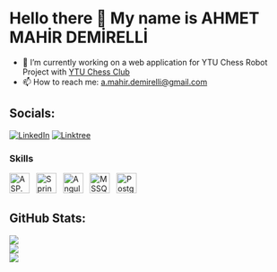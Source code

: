 Hello there 👋 My name is AHMET MAHİR DEMİRELLİ
============================

* 🔭 I’m currently working on a web application for YTU Chess Robot Project with [YTU Chess Club](https://github.com/YTU-Satranc-Kulubu)
* 📫 How to reach me: [a.mahir.demirelli@gmail.com](mailto:a.mahir.demirelli@gmail.com)

## Socials:
[![LinkedIn](https://img.shields.io/badge/LinkedIn-%230077B5.svg?logo=linkedin&logoColor=white)](https://www.linkedin.com/in/ahmet-mahir-demirelli) 
[![Linktree](https://img.shields.io/badge/Linktree-%230077B5.svg?logo=linktree&logoColor=green)](https://linktr.ee/ahmet.mahir.demirelli)

### Skills 
<p align="left">
<a href="https://dotnet.microsoft.com/en-us/apps/aspnet" target="_blank" rel="noreferrer"><img src="https://cdn.jsdelivr.net/gh/devicons/devicon/icons/dotnetcore/dotnetcore-original.svg" width="36" height="36" alt="ASP.NET Core" /></a>&nbsp;&nbsp;
<a href="https://spring.io/projects/spring-boot" target="_blank" rel="noreferrer">
<img src="https://cdn.jsdelivr.net/gh/devicons/devicon/icons/spring/spring-original.svg" width="36" height="36" alt="Spring Boot" /></a>&nbsp;&nbsp;
<a href="https://angular.io/" target="_blank" rel="noreferrer"><img src="https://cdn.jsdelivr.net/gh/devicons/devicon/icons/angularjs/angularjs-original.svg" width="36" height="36" alt="Angular" /></a>&nbsp;&nbsp;
<a href="https://docs.microsoft.com/en-us/sql/" target="_blank" rel="noreferrer"><img src="https://img.icons8.com/color/48/000000/microsoft-sql-server.png" width="36" height="36" alt="MSSQL" /></a>&nbsp;&nbsp;
<a href="https://www.postgresql.org/" target="_blank" rel="noreferrer"><img src="https://cdn.jsdelivr.net/gh/devicons/devicon/icons/postgresql/postgresql-original.svg" width="36" height="36" alt="PostgreSQL" /></a>&nbsp;&nbsp;
</p>


## GitHub Stats:
![](https://github-readme-streak-stats.herokuapp.com/?user=Ahmet-MahirDEMIRELLI&theme=dark)<br/>
![](https://github-readme-stats.vercel.app/api?username=Ahmet-MahirDEMIRELLI&show_icons=true&locale=en&theme=dark)<br/>
![](https://github-readme-stats.vercel.app/api/top-langs/?username=Ahmet-MahirDEMIRELLI&theme=dark&include_all_commits=true&count_private=true&layout=compact)


<!--
**Ahmet-MahirDEMIRELLI/ahmet-mahirdemirelli** is a ✨ _special_ ✨ repository because its `README.md` (this file) appears on your GitHub profile.

Here are some ideas to get you started:

- 🔭 I’m currently working on ...
- 🌱 I’m currently learning ...
- 👯 I’m looking to collaborate on ...
- 🤔 I’m looking for help with ...
- 💬 Ask me about ...
- 📫 How to reach me: ...
- 😄 Pronouns: ...
- ⚡ Fun fact: ...
-->
